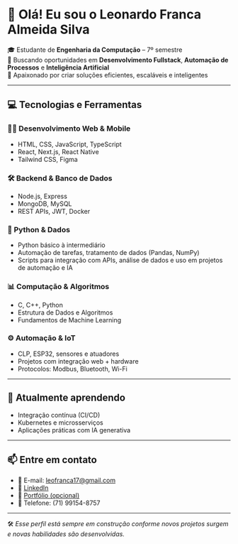 # 👋 Olá! Eu sou o Leonardo Franca Almeida Silva

🎓 Estudante de **Engenharia da Computação** – 7º semestre  
💼 Buscando oportunidades em **Desenvolvimento Fullstack**, **Automação de Processos** e **Inteligência Artificial**  
🚀 Apaixonado por criar soluções eficientes, escaláveis e inteligentes

---

## 💻 Tecnologias e Ferramentas

### 🧑‍💻 Desenvolvimento Web & Mobile
- HTML, CSS, JavaScript, TypeScript  
- React, Next.js, React Native  
- Tailwind CSS, Figma

### 🛠️ Backend & Banco de Dados
- Node.js, Express  
- MongoDB, MySQL  
- REST APIs, JWT, Docker

### 🐍 Python & Dados
- Python básico à intermediário  
- Automação de tarefas, tratamento de dados (Pandas, NumPy)  
- Scripts para integração com APIs, análise de dados e uso em projetos de automação e IA

### 📊 Computação & Algoritmos
- C, C++, Python  
- Estrutura de Dados e Algoritmos  
- Fundamentos de Machine Learning

### ⚙️ Automação & IoT
- CLP, ESP32, sensores e atuadores  
- Projetos com integração web + hardware  
- Protocolos: Modbus, Bluetooth, Wi-Fi

---

## 🌱 Atualmente aprendendo
- Integração contínua (CI/CD)  
- Kubernetes e microsserviços  
- Aplicações práticas com IA generativa

---

## 📫 Entre em contato

- 📧 E-mail: leofranca17@gmail.com  
- 💼 [LinkedIn](https://www.linkedin.com/in/leonardo-franca-almeida-silva-597b90149/)  
- 🧠 [Portfólio (opcional)](https://leonardo-franca.vercel.app/)
- 📱 Telefone: (71) 99154-8757  

---

🛠️ *Esse perfil está sempre em construção conforme novos projetos surgem e novas habilidades são desenvolvidas.*

